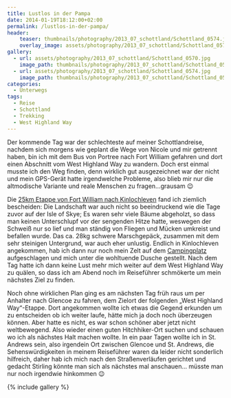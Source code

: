 ```yaml
---
title: Lustlos in der Pampa
date: 2014-01-19T18:12:00+02:00
permalink: /lustlos-in-der-pampa/
header:
    teaser: thumbnails/photography/2013_07_schottland/Schottland_0574.jpg
    overlay_image: assets/photography/2013_07_schottland/Schottland_0574.jpg
gallery:
  - url: assets/photography/2013_07_schottland/Schottland_0570.jpg
    image_path: thumbnails/photography/2013_07_schottland/Schottland_0570.jpg
  - url: assets/photography/2013_07_schottland/Schottland_0574.jpg
    image_path: thumbnails/photography/2013_07_schottland/Schottland_0574.jpg
categories:
  - Unterwegs
tags:
  - Reise
  - Schottland
  - Trekking
  - West Highland Way
---
```


Der kommende Tag war der schlechteste auf meiner Schottlandreise, nachdem sich morgens wie geplant die Wege von Nicole und mir getrennt haben, 
bin ich mit dem Bus von Portree nach Fort William gefahren und dort einen Abschnitt vom West Highland Way zu wandern. 
Doch erst einmal musste ich den Weg finden, denn wirklich gut ausgezeichnet war der nicht und mein GPS-Gerät hatte irgendwelche Probleme, 
also blieb mir nur die altmodische Variante und reale Menschen zu fragen…grausam 😉

Die <a href="http://www.walkhighlands.co.uk/fortwilliam/kinlochleven-fort-william.shtml " target="_blank">25km Etappe von Fort William nach Kinlochleven</a> fand ich ziemlich bescheiden: Die Landschaft war auch nicht so beeindruckend wie die Tage zuvor auf der Isle of Skye; Es waren sehr viele Bäume abgeholzt, so dass man keinen Unterschlupf vor der sengenden Hitze hatte, weswegen der Schweiß nur so lief und man ständig von Fliegen und Mücken umkreist und befallen wurde. Das ca. 28kg schwere Marschgepäck, zusammen mit dem sehr steinigen Untergrund, war auch eher unlustig. Endlich in Kinlochleven angekommen, hab ich dann nur noch mein Zelt auf dem <a href="http://www.blackwaterhostel.co.uk/" target="_blank">Campingplatz</a> aufgeschlagen und mich unter die wohltuende Dusche gestellt. Nach dem Tag hatte ich dann keine Lust mehr mich weiter auf dem West Highland Way zu quälen, so dass ich am Abend noch im Reiseführer schmökerte um mein nächstes Ziel zu finden.

Noch ohne wirklichen Plan ging es am nächsten Tag früh raus um per Anhalter nach Glencoe zu fahren, 
dem Zielort der folgenden „West Highland Way“-Etappe. Dort angekommen wollte ich etwas die Gegend erkunden um zu entscheiden ob ich weiter laufe, 
hätte mich ja doch noch überzeugen können. Aber hatte es nicht, es war schon schöner aber jetzt nicht weltbewegend. 
Also wieder einen guten Hitchhiker-Ort suchen und schauen wo ich als nächstes Halt machen wollte. 
In ein paar Tagen wollte ich in St. Andrews sein, also irgendein Ort zwischen Glencoe und St. Andrews, 
die Sehenswürdigkeiten in meinem Reiseführer waren da leider nicht sonderlich hilfreich, 
daher hab ich mich nach den Straßenverläufen gerichtet und gedacht Stirling könnte man sich als nächstes mal anschauen…
müsste man nur noch irgendwie hinkommen 😉

{% include gallery %}